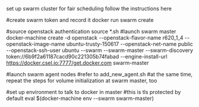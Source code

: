 set up swarm cluster for fair scheduling
follow the instructions here

#create swarm token and record it
docker run swarm create

#source openstack authentication
source *.sh 
#launch swarm master
docker-machine create -d openstack --openstack-flavor-name r620_1_4 --openstack-image-name ubuntu-trusty-150617 --openstack-net-name public --openstack-ssh-user ubuntu --swarm --swarm-master --swarm-discovery token://6b9f2a61187cacd90c221305b74fabad --engine-install-url https://docker.csel.io:7777/get.docker.com swarm-master

#launch swarm agent nodes
#refer to add_new_agent.sh
#at the same time, repeat the steps for volume initialization at swarm master, too

#set up environment to talk to docker in master
#this is tls protected by default
eval $(docker-machine env --swarm swarm-master)



